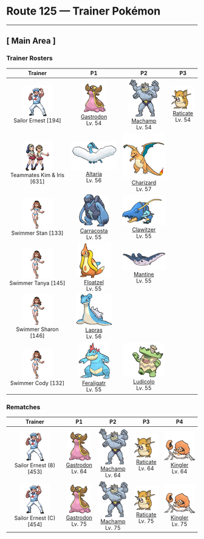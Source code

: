 # Route 125 — Trainer Pokémon

---

## [ Main Area ]

### Trainer Rosters

| Trainer | P1 | P2 | P3 |
|:-------:|:--:|:--:|:--:|
| ![Sailor Ernest](../../assets/trainers/sailor.png "Sailor Ernest")<br>Sailor Ernest [194] | <div class="sprite-cell">![Gastrodon](../../assets/sprites/gastrodon/front.gif "Gastrodon: It apparently had a huge shell for protection in ancient times. It lives in shallow tidal pools.")<br>[Gastrodon](../../pokemon/gastrodon.md)<br>Lv. 54</div> | <div class="sprite-cell">![Machamp](../../assets/sprites/machamp/front.gif "Machamp: Machamp is known as the Pokémon that has mastered every kind of martial arts. If it grabs hold of the foe with its four arms, the battle is all but over. The hapless foe is thrown far over the horizon.")<br>[Machamp](../../pokemon/machamp.md)<br>Lv. 54</div> | <div class="sprite-cell">![Raticate](../../assets/sprites/raticate/front.gif "Raticate: Raticate’s sturdy fangs grow steadily. To keep them ground down, it gnaws on rocks and logs. It may even chew on the walls of houses.")<br>[Raticate](../../pokemon/raticate.md)<br>Lv. 54</div> |
| ![Teammates Kim & Iris](../../assets/trainers/teammates.png "Teammates Kim & Iris")<br>Teammates Kim & Iris [631] | <div class="sprite-cell">![Altaria](../../assets/sprites/altaria/front.gif "Altaria: Altaria sings in a gorgeous soprano. Its wings are like cotton clouds. This Pokémon catches updrafts with its buoyant wings and soars way up into the wild blue yonder.")<br>[Altaria](../../pokemon/altaria.md)<br>Lv. 56</div> | <div class="sprite-cell">![Charizard](../../assets/sprites/charizard/front.gif "Charizard: Charizard flies around the sky in search of powerful opponents. It breathes fire of such great heat that it melts anything. However, it never turns its fiery breath on any opponent weaker than itself.")<br>[Charizard](../../pokemon/charizard.md)<br>Lv. 57</div> |
| ![Swimmer Stan](../../assets/trainers/swimmer.png "Swimmer Stan")<br>Swimmer Stan [133] | <div class="sprite-cell">![Carracosta](../../assets/sprites/carracosta/front.gif "Carracosta: It could knock out a foe with a slap from one of its developed front appendages and chew it up, shell or bones and all.")<br>[Carracosta](../../pokemon/carracosta.md)<br>Lv. 55</div> | <div class="sprite-cell">![Clawitzer](../../assets/sprites/clawitzer/front.gif "Clawitzer: By expelling water from the nozzle in the back of its claw, it can move at a speed of 60 knots.")<br>[Clawitzer](../../pokemon/clawitzer.md)<br>Lv. 55</div> |
| ![Swimmer Tanya](../../assets/trainers/swimmer.png "Swimmer Tanya")<br>Swimmer Tanya [145] | <div class="sprite-cell">![Floatzel](../../assets/sprites/floatzel/front.gif "Floatzel: Its flotation sac developed as a result of pursuing aquatic prey. It can double as a rubber raft.")<br>[Floatzel](../../pokemon/floatzel.md)<br>Lv. 55</div> | <div class="sprite-cell">![Mantine](../../assets/sprites/mantine/front.gif "Mantine: On sunny days, schools of Mantine can be seen elegantly leaping over the sea’s waves. This Pokémon is not bothered by the Remoraid that hitches rides.")<br>[Mantine](../../pokemon/mantine.md)<br>Lv. 55</div> |
| ![Swimmer Sharon](../../assets/trainers/swimmer.png "Swimmer Sharon")<br>Swimmer Sharon [146] | <div class="sprite-cell">![Lapras](../../assets/sprites/lapras/front.gif "Lapras: People have driven Lapras almost to the point of extinction. In the evenings, this Pokémon is said to sing plaintively as it seeks what few others of its kind still remain.")<br>[Lapras](../../pokemon/lapras.md)<br>Lv. 56</div> |
| ![Swimmer Cody](../../assets/trainers/swimmer.png "Swimmer Cody")<br>Swimmer Cody [132] | <div class="sprite-cell">![Feraligatr](../../assets/sprites/feraligatr/front.gif "Feraligatr: Feraligatr intimidates its foes by opening its huge mouth. In battle, it will kick the ground hard with its thick and powerful hind legs to charge at the foe at an incredible speed.")<br>[Feraligatr](../../pokemon/feraligatr.md)<br>Lv. 55</div> | <div class="sprite-cell">![Ludicolo](../../assets/sprites/ludicolo/front.gif "Ludicolo: Upon hearing an upbeat and cheerful rhythm, the cells in Ludicolo’s body become very energetic and active. Even in battle, this Pokémon will exhibit an amazing amount of power.")<br>[Ludicolo](../../pokemon/ludicolo.md)<br>Lv. 55</div> |

### Rematches

| Trainer | P1 | P2 | P3 | P4 |
|:-------:|:--:|:--:|:--:|:--:|
| ![Sailor Ernest (8)](../../assets/trainers/sailor.png "Sailor Ernest (8)")<br>Sailor Ernest (8) [453] | <div class="sprite-cell">![Gastrodon](../../assets/sprites/gastrodon/front.gif "Gastrodon: It apparently had a huge shell for protection in ancient times. It lives in shallow tidal pools.")<br>[Gastrodon](../../pokemon/gastrodon.md)<br>Lv. 64</div> | <div class="sprite-cell">![Machamp](../../assets/sprites/machamp/front.gif "Machamp: Machamp is known as the Pokémon that has mastered every kind of martial arts. If it grabs hold of the foe with its four arms, the battle is all but over. The hapless foe is thrown far over the horizon.")<br>[Machamp](../../pokemon/machamp.md)<br>Lv. 64</div> | <div class="sprite-cell">![Raticate](../../assets/sprites/raticate/front.gif "Raticate: Raticate’s sturdy fangs grow steadily. To keep them ground down, it gnaws on rocks and logs. It may even chew on the walls of houses.")<br>[Raticate](../../pokemon/raticate.md)<br>Lv. 64</div> | <div class="sprite-cell">![Kingler](../../assets/sprites/kingler/front.gif "Kingler: Kingler has an enormous, oversized claw. It waves this huge claw in the air to communicate with others. However, because the claw is so heavy, the Pokémon quickly tires.")<br>[Kingler](../../pokemon/kingler.md)<br>Lv. 64</div> |
| ![Sailor Ernest (C)](../../assets/trainers/sailor.png "Sailor Ernest (C)")<br>Sailor Ernest (C) [454] | <div class="sprite-cell">![Gastrodon](../../assets/sprites/gastrodon/front.gif "Gastrodon: It apparently had a huge shell for protection in ancient times. It lives in shallow tidal pools.")<br>[Gastrodon](../../pokemon/gastrodon.md)<br>Lv. 75</div> | <div class="sprite-cell">![Machamp](../../assets/sprites/machamp/front.gif "Machamp: Machamp is known as the Pokémon that has mastered every kind of martial arts. If it grabs hold of the foe with its four arms, the battle is all but over. The hapless foe is thrown far over the horizon.")<br>[Machamp](../../pokemon/machamp.md)<br>Lv. 75</div> | <div class="sprite-cell">![Raticate](../../assets/sprites/raticate/front.gif "Raticate: Raticate’s sturdy fangs grow steadily. To keep them ground down, it gnaws on rocks and logs. It may even chew on the walls of houses.")<br>[Raticate](../../pokemon/raticate.md)<br>Lv. 75</div> | <div class="sprite-cell">![Kingler](../../assets/sprites/kingler/front.gif "Kingler: Kingler has an enormous, oversized claw. It waves this huge claw in the air to communicate with others. However, because the claw is so heavy, the Pokémon quickly tires.")<br>[Kingler](../../pokemon/kingler.md)<br>Lv. 75</div> |

